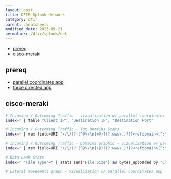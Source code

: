 ```yaml
---
layout: post
title: DFIR Splunk Network
category: dfir
parent: cheatsheets
modified_date: 2023-09-21
permalink: /dfir/splunk/net
---
```


<!-- vscode-markdown-toc -->
* [prereq](#prereq)
* [cisco-meraki](#cisco-meraki)

<!-- vscode-markdown-toc-config
	numbering=false
	autoSave=true
	/vscode-markdown-toc-config -->
<!-- /vscode-markdown-toc -->

## <a name='prereq'></a>prereq
-  [parallel coordinates app](https://splunkbase.splunk.com/app/3767/#/details)
-  [force directed app](https://splunkbase.splunk.com/app/3137/)

## <a name='cisco-meraki'></a>cisco-meraki
```bash
# Incoming / Outcoming Traffic - vizualization w/ parallel coordinates app
index=* | table "Client IP", "Destination IP", "Destination Port"

# Incoming / Outcoming Traffic - Top Domains Stats
index=* | rex field=URI "\/\/(?:[^@\/\n]+@)?(?:www\.)?(?<refdomain>[^:\/\n]+)"

# Incoming / Outcoming Traffic - Domains Graphic - vizualization w/ parallel coordinates app
index=* | rex field=URI "\/\/(?:[^@\/\n]+@)?(?:www\.)?(?<refdomain>[^:\/\n]+)"| stats count by refdomain | sort - count

# Data Leak Stats
index=* "File Type"=* | stats sum("File Size") as bytes_uploaded by "Client IP", "Destination IP", "Destination Port"| eval MB_uploaded = ((bytes_uploaded/1024)/1024) | table "Client IP", "Destination IP", "Destination Port", MB_uploaded | sort - MB_uploaded

# Lateral movements graph - Vizualization w/ parallel coordinates app
```
